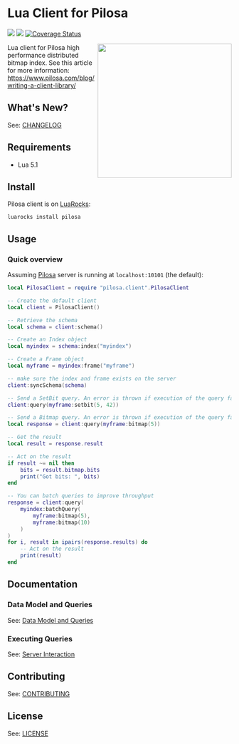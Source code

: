 # Lua Client for Pilosa

<a href="https://github.com/pilosa"><img src="https://img.shields.io/badge/pilosa-master-blue.svg"></a>
<a href="https://travis-ci.org/pilosa/lua-pilosa"><img src="https://api.travis-ci.org/pilosa/lua-pilosa.svg?branch=master"></a>
<a href='https://coveralls.io/github/pilosa/lua-pilosa?branch=master'><img src='https://coveralls.io/repos/github/pilosa/lua-pilosa/badge.svg?branch=master' alt="Coverage Status" /></a>


<img src="https://www.pilosa.com/img/le.svg" style="float: right" align="right" height="301">

Lua client for Pilosa high performance distributed bitmap index. See this article for more information: https://www.pilosa.com/blog/writing-a-client-library/

## What's New?

See: [CHANGELOG](CHANGELOG.md)

## Requirements

* Lua 5.1

## Install

Pilosa client is on [LuaRocks](http://luarocks.org/modules/yucepilosa/pilosa):

```
luarocks install pilosa
```

## Usage

### Quick overview

Assuming [Pilosa](https://github.com/pilosa/pilosa) server is running at `localhost:10101` (the default):

```lua
local PilosaClient = require "pilosa.client".PilosaClient

-- Create the default client
local client = PilosaClient()

-- Retrieve the schema
local schema = client:schema()

-- Create an Index object
local myindex = schema:index("myindex")

-- Create a Frame object
local myframe = myindex:frame("myframe")

-- make sure the index and frame exists on the server
client:syncSchema(schema)

-- Send a SetBit query. An error is thrown if execution of the query fails.
client:query(myframe:setbit(5, 42))

-- Send a Bitmap query. An error is thrown if execution of the query fails.
local response = client:query(myframe:bitmap(5))

-- Get the result
local result = response.result

-- Act on the result
if result ~= nil then
    bits = result.bitmap.bits
    print("Got bits: ", bits)
end

-- You can batch queries to improve throughput
response = client:query(
    myindex:batchQuery(
        myframe:bitmap(5),
        myframe:bitmap(10)
    )    
)
for i, result in ipairs(response.results) do
    -- Act on the result
    print(result)
end
```

## Documentation

### Data Model and Queries

See: [Data Model and Queries](docs/data-model-queries.md)

### Executing Queries

See: [Server Interaction](docs/server-interaction.md)

## Contributing

See: [CONTRIBUTING](CONTRIBUTING.md)

## License

See: [LICENSE](LICENSE)
